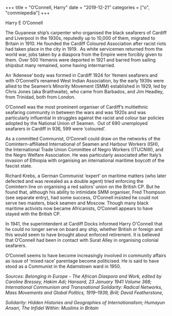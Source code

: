 +++
title = "O’Connell, Harry"
date = "2019-12-21"
categories = ["o", "commiepedia"]
+++

Harry E O’Connell 

The Guyanese ship’s carpenter who organised the black seafarers of Cardiff and Liverpool in the 1930s, reputedly up to 10,000 of them, migrated to Britain in 1910. He founded the Cardiff Coloured Association after racist riots had taken place in the city in 1919.  As white servicemen returned from the world war, jobs taken by a diaspora from the Empire were forcibly given to them. Over 500 Yemenis were deported in 1921 and barred from sailing shipsbut many remained, some having intermarried. 

An ‘Adenese’ body was formed in Cardiff 1924 for Yemeni seafarers and with O’Connell’s renamed West Indian Association, by the early 1939s were allied to the Seamen’s Minority Movement (SMM) established in 1929, led by Chris Jones (aka Braithwaite), who came from Barbados, and Jim Headley, from Trinidad, both from London. 

O’Connell was the most prominent organiser of Cardiff’s multiethnic seafaring community in between the wars and was 1920s and was particularly influential in struggles against the racist and colour bar policies adopted by the National Union of Seamen.  Out of 690 unemployed seafarers in Cardiff in 936, 599 were ‘coloured’. 

As a committed Communist, O’Connell could draw on the networks of the Comintern-affiliated International of Seamen and Harbour Workers (ISH), the International Trade Union Committee of Negro Workers (ITUCNW), and the Negro Welfare Association. He was particularly associated after Italy’s invasion of Ethiopia with organising an international maritime boycott of the fascist state.

Richard Krebs, a German Communist ‘expert’ on maritime matters (who later defected and was revealed as a double agent) tried enforcing the Comintern line on organising a red sailors’ union on the British CP. But he found that, although his ability to intimidate SMM organiser, Fred Thompson (see separate entry), had some success, O’Connell insisted he could not serve two masters, black seamen and Moscow. Though many black maritime activists now became Africanists, O’Connell appears to have stayed with the British CP. 

In 1941, the superintendent at Cardiff Docks informed Harry O'Connell that he could no longer serve on board any ship, whether British or foreign and this would seem to have brought about enforced retirement. It is believed that O’Connell had been in contact with Surat Alley in organising colonial seafarers. 

O’Connell seems to have become increasingly involved in community affairs as issue of ‘mixed race’ parentage become politicised. He is said to have stood as a Communist in the Adamstown ward in 1950.

_Sources: Belonging in Europe - The African Diaspora and Work, edited by Caroline Bressey, Hakim Adi; Hansard, 23 January 1941 Volume 368; International Communism and Transnational Solidarity: Radical Networks, Mass Movements and Global Politics, 1919–1939, Brill; David Featherstone,_ 

_Solidarity: Hidden Histories and Geographies of Internationalism; Humayun Ansari, The Infidel Within: Muslims in Britain_
